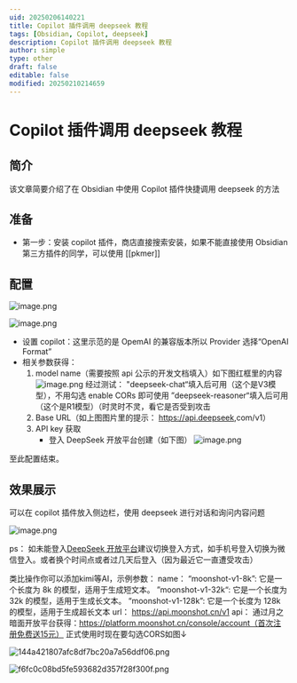 ```yaml
---
uid: 20250206140221
title: Copilot 插件调用 deepseek 教程
tags: [Obsidian, Copilot, deepseek]
description: Copilot 插件调用 deepseek 教程
author: simple
type: other
draft: false
editable: false
modified: 20250210214659
---
```


# Copilot 插件调用 deepseek 教程

## 简介

该文章简要介绍了在 Obsidian 中使用 Copilot 插件快捷调用 deepseek 的方法

## 准备

- 第一步：安装 copilot 插件，商店直接搜索安装，如果不能直接使用 Obsidian 第三方插件的同学，可以使用 [[pkmer]]

## 配置

![image.png](https://cdn.pkmer.cn/images/20250206140812.png!pkmer)

![image.png](https://cdn.pkmer.cn/images/20250206140825.png!pkmer)

- 设置 copilot：这里示范的是 OpemAI 的兼容版本所以 Provider 选择“OpenAI Format”
- 相关参数获得：
	1. model name（需要按照 api 公示的开发文档填入）如下图红框里的内容
	![image.png](https://cdn.pkmer.cn/images/20250206140842.png!pkmer)
		经过测试：
		"deepseek-chat“填入后可用（这个是V3模型），不用勾选 enable CORs 即可使用
		”deepseek-reasoner“填入后可用（这个是R1模型）（时灵时不灵，看它是否受到攻击
	2. Base URL（如上图图片里的提示： <https://api.deepseek>,com/v1）
	3. API key 获取
		- 登入 DeepSeek 开放平台创建（如下图）
	![image.png](https://cdn.pkmer.cn/images/20250206140915.png!pkmer)

至此配置结束。

## 效果展示

可以在 copilot 插件放入侧边栏，使用 deepseek 进行对话和询问内容问题

![image.png](https://cdn.pkmer.cn/images/20250206140941.png!pkmer)

ps：
如未能登入[DeepSeek 开放平台](https://platform.deepseek.com/api_keys)建议切换登入方式，如手机号登入切换为微信登入。或者换个时间点或者过几天后登入（因为最近它一直遭受攻击）

类比操作你可以添加kimi等AI，示例参数：
name：
“moonshot-v1-8k”: 它是一个长度为 8k 的模型，适用于生成短文本。
”moonshot-v1-32k“: 它是一个长度为 32k 的模型，适用于生成长文本。
“moonshot-v1-128k”: 它是一个长度为 128k 的模型，适用于生成超长文本
url：
https://api.moonshot.cn/v1
api：
通过月之暗面开放平台获得：https://platform.moonshot.cn/console/account（首次注册免费送15元）
正式使用时现在要勾选CORS如图↓

![144a421807afc8df7bc20a7a56ddf06.png](https://cdn.pkmer.cn/images/144a421807afc8df7bc20a7a56ddf06.png!pkmer)

![f6fc0c08bd5fe593682d357f28f300f.png](https://cdn.pkmer.cn/images/144a421807afc8df7bc20a7a56ddf06.png!pkmer)
